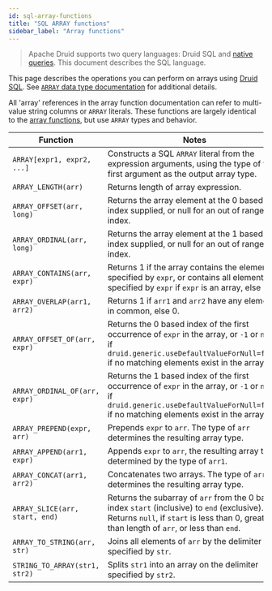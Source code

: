 ```yaml
---
id: sql-array-functions
title: "SQL ARRAY functions"
sidebar_label: "Array functions"
---
```


<!--
  ~ Licensed to the Apache Software Foundation (ASF) under one
  ~ or more contributor license agreements.  See the NOTICE file
  ~ distributed with this work for additional information
  ~ regarding copyright ownership.  The ASF licenses this file
  ~ to you under the Apache License, Version 2.0 (the
  ~ "License"); you may not use this file except in compliance
  ~ with the License.  You may obtain a copy of the License at
  ~
  ~   http://www.apache.org/licenses/LICENSE-2.0
  ~
  ~ Unless required by applicable law or agreed to in writing,
  ~ software distributed under the License is distributed on an
  ~ "AS IS" BASIS, WITHOUT WARRANTIES OR CONDITIONS OF ANY
  ~ KIND, either express or implied.  See the License for the
  ~ specific language governing permissions and limitations
  ~ under the License.
  -->

<!--
  The format of the tables that describe the functions and operators
  should not be changed without updating the script create-sql-docs
  in web-console/script/create-sql-docs, because the script detects
  patterns in this markdown file and parse it to TypeScript file for web console
-->


> Apache Druid supports two query languages: Druid SQL and [native queries](querying.md).
> This document describes the SQL language.

This page describes the operations you can perform on arrays using [Druid SQL](./sql.md). See [`ARRAY` data type documentation](./sql-data-types.md#arrays) for additional details.

All 'array' references in the array function documentation can refer to multi-value string columns or `ARRAY` literals. These functions are largely
identical to the [array functions](#array-functions), but use `ARRAY` types and behavior.

|Function|Notes|
|--------|-----|
|`ARRAY[expr1, expr2, ...]`|Constructs a SQL `ARRAY` literal from the expression arguments, using the type of the first argument as the output array type.|
|`ARRAY_LENGTH(arr)`|Returns length of array expression.|
|`ARRAY_OFFSET(arr, long)`|Returns the array element at the 0 based index supplied, or null for an out of range index.|
|`ARRAY_ORDINAL(arr, long)`|Returns the array element at the 1 based index supplied, or null for an out of range index.|
|`ARRAY_CONTAINS(arr, expr)`|Returns 1 if the array contains the element specified by `expr`, or contains all elements specified by `expr` if `expr` is an array, else 0.|
|`ARRAY_OVERLAP(arr1, arr2)`|Returns 1 if `arr1` and `arr2` have any elements in common, else 0.|
|`ARRAY_OFFSET_OF(arr, expr)`|Returns the 0 based index of the first occurrence of `expr` in the array, or `-1` or `null` if `druid.generic.useDefaultValueForNull=false` if no matching elements exist in the array.|
|`ARRAY_ORDINAL_OF(arr, expr)`|Returns the 1 based index of the first occurrence of `expr` in the array, or `-1` or `null` if `druid.generic.useDefaultValueForNull=false` if no matching elements exist in the array.|
|`ARRAY_PREPEND(expr, arr)`|Prepends `expr` to `arr`.  The type of `arr` determines the resulting array type.|
|`ARRAY_APPEND(arr1, expr)`|Appends `expr` to `arr`, the resulting array type determined by the type of `arr1`.|
|`ARRAY_CONCAT(arr1, arr2)`|Concatenates two arrays. The type of `arr1` determines the resulting array type.|
|`ARRAY_SLICE(arr, start, end)`|Returns the subarray of `arr` from the 0 based index `start` (inclusive) to `end` (exclusive). Returns `null`, if `start` is less than 0, greater than length of `arr`, or less than `end`.|
|`ARRAY_TO_STRING(arr, str)`|Joins all elements of `arr` by the delimiter specified by `str`.|
|`STRING_TO_ARRAY(str1, str2)`|Splits `str1` into an array on the delimiter specified by `str2`.|
